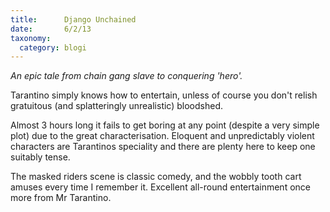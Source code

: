 ```yaml
---
title: 		Django Unchained
date:		6/2/13
taxonomy:
  category: blogi
---
```


  
*An epic tale from chain gang slave to conquering 'hero'.*  

Tarantino simply knows how to entertain, unless of course you don't relish gratuitous (and splatteringly unrealistic) bloodshed.

Almost 3 hours long it fails to get boring at any point (despite a very simple plot) due to the great characterisation.  Eloquent and unpredictably violent characters are Tarantinos speciality and there are plenty here to keep one suitably tense.

The masked riders scene is classic comedy, and the wobbly tooth cart amuses every time I remember it.  Excellent all-round entertainment once more from Mr Tarantino.